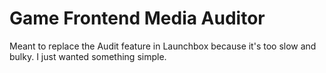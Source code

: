 # Game Frontend Media Auditor

Meant to replace the Audit feature in Launchbox because it's too slow and bulky. I just wanted something simple.

